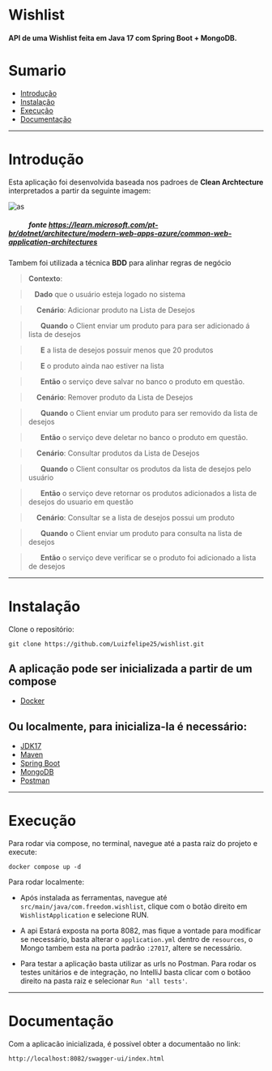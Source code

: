 #  Wishlist

#### API de uma Wishlist feita em Java 17 com Spring Boot + MongoDB.

# Sumario <!-- omit in toc -->
- [Introdução](#introdução)
- [Instalação](#instalação)
- [Execução](#execução)
- [Documentação](#documentação)

---

# Introdução
Esta aplicação foi desenvolvida baseada nos padroes de  **Clean Archtecture** interpretados a partir da seguinte imagem:

![as](https://github.com/Luizfelipe25/cardAPI/assets/69943563/9752d257-00a1-4573-a5a6-266d98496e4b)
##### &nbsp;&nbsp;&nbsp;&nbsp;&nbsp;&nbsp;&nbsp;&nbsp;&nbsp;&nbsp;&nbsp; fonte https://learn.microsoft.com/pt-br/dotnet/architecture/modern-web-apps-azure/common-web-application-architectures

Tambem foi utilizada a técnica **BDD** para alinhar regras de negócio
> **Contexto**: 

> &nbsp;&nbsp;  **Dado** que o usuário esteja logado no sistema

> &nbsp;&nbsp;&nbsp;&nbsp;**Cenário**: Adicionar produto na Lista de Desejos

> &nbsp;&nbsp;&nbsp;&nbsp;&nbsp;&nbsp;**Quando** o Client enviar um produto para para ser adicionado á lista de desejos

> &nbsp;&nbsp;&nbsp;&nbsp;&nbsp;&nbsp;**E** a lista de desejos possuir menos que 20 produtos

> &nbsp;&nbsp;&nbsp;&nbsp;&nbsp;&nbsp;**E** o produto ainda nao estiver na lista

> &nbsp;&nbsp;&nbsp;&nbsp;&nbsp;&nbsp;**Então** o serviço deve salvar no banco o produto em questão.

> &nbsp;&nbsp;&nbsp;&nbsp;**Cenário**: Remover produto da Lista de Desejos

> &nbsp;&nbsp;&nbsp;&nbsp;&nbsp;&nbsp;**Quando** o Client enviar um produto para ser removido da lista de desejos 

> &nbsp;&nbsp;&nbsp;&nbsp;&nbsp;&nbsp;**Então** o serviço deve deletar no banco o produto em questão.

> &nbsp;&nbsp;&nbsp;&nbsp;**Cenário**: Consultar produtos da Lista de Desejos

> &nbsp;&nbsp;&nbsp;&nbsp;&nbsp;&nbsp;**Quando** o Client consultar os produtos da lista de desejos pelo usuário

> &nbsp;&nbsp;&nbsp;&nbsp;&nbsp;&nbsp;**Então** o serviço deve retornar os produtos adicionados a lista de desejos do usuario em questão

> &nbsp;&nbsp;&nbsp;&nbsp;**Cenário**: Consultar se a lista de desejos possui um produto

> &nbsp;&nbsp;&nbsp;&nbsp;&nbsp;&nbsp;**Quando** o Client enviar um produto para consulta na lista de desejos 

> &nbsp;&nbsp;&nbsp;&nbsp;&nbsp;&nbsp;**Então** o serviço deve verificar se o produto foi adicionado a lista de desejos

---

# Instalação
Clone o repositório:

    git clone https://github.com/Luizfelipe25/wishlist.git
    
## A aplicação pode ser inicializada a partir de um compose
- [Docker](https://www.digitalocean.com/community/tutorials/how-to-install-and-use-docker-compose-on-ubuntu-20-04)

## Ou localmente, para inicializa-la é necessário:
- [JDK17](https://openjdk.java.net/install/)
- [Maven](https://maven.apache.org/)
- [Spring Boot](https://spring.io/projects/spring-boot)
- [MongoDB](https://www.mongodb.com/docs/manual/installation/) 
- [Postman](https://learning.postman.com/docs/getting-started/installation-and-updates/)

---

# Execução

Para rodar via compose, no terminal, navegue até a pasta raiz do projeto e execute:

    docker compose up -d
   

Para rodar localmente:
* Após instalada as ferramentas, navegue até `src/main/java/com.freedom.wishlist`, clique com o botão direito em `WishlistApplication` e selecione RUN.

* A api Estará exposta na porta 8082, mas fique a vontade para modificar se necessário, basta alterar o `application.yml` dentro de `resources`, o Mongo tambem esta na porta padrão `:27017`, altere se necessário.

* Para testar a aplicação basta utilizar as urls no Postman. Para rodar os testes unitários e de integração, no IntelliJ basta clicar com o botãoo direito na pasta raiz e selecionar  `Run 'all tests'`.
---

# Documentação
Com a aplicacão inicializada, é possivel obter a documentaão no link:

```
http://localhost:8082/swagger-ui/index.html
```
